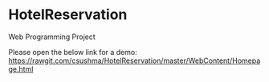 # HotelReservation
Web Programming Project


Please open the below link for a demo:
https://rawgit.com/csushma/HotelReservation/master/WebContent/Homepage.html
